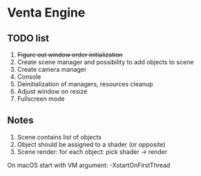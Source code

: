# Venta Engine
## TODO list
1. ~~Figure out window order initialization~~
2. Create scene manager and possibility to add objects to scene
3. Create camera manager
4. Console
5. Deinitialization of managers, resources cleanup
6. Adjust window on resize
7. Fullscreen mode

## Notes
1. Scene contains list of objects
2. Object should be assigned to a shader (or opposite)
3. Scene render: for each object: pick shader -> render

On macOS start with VM argument: -XstartOnFirstThread